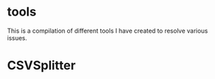# tools

This is a compilation of different tools I have created to resolve various issues.

# CSVSplitter

